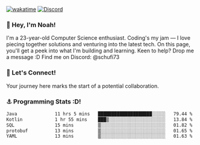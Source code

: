 [![wakatime](https://wakatime.com/badge/user/018b5c7c-fde2-4105-aa96-f5c758abb0a2.svg)](https://wakatime.com/@018b5c7c-fde2-4105-aa96-f5c758abb0a2)
[![Discord](https://img.shields.io/badge/Discord-5865F2?style=flat&logo=discord&logoColor=white)](https://discord.gg/eAW8AGXaGu)



### 👋 Hey, I'm Noah!
I'm a 23-year-old Computer Science enthusiast. Coding's my jam — I love piecing together solutions and venturing into the latest tech. On this page, you'll get a peek into what I'm building and learning. Keen to help? Drop me a message :D 
Find me on Discord: @schufi73

### 🤝 Let's Connect!
Your journey here marks the start of a potential collaboration.

### ⚓ Programming Stats :D!
<!--START_SECTION:waka-->

```txt
Java              11 hrs 5 mins   ████████████████████░░░░░   79.44 %
Kotlin            1 hr 55 mins    ███▒░░░░░░░░░░░░░░░░░░░░░   13.84 %
SQL               15 mins         ▒░░░░░░░░░░░░░░░░░░░░░░░░   01.82 %
protobuf          13 mins         ▒░░░░░░░░░░░░░░░░░░░░░░░░   01.65 %
YAML              13 mins         ▒░░░░░░░░░░░░░░░░░░░░░░░░   01.63 %
```

<!--END_SECTION:waka-->
